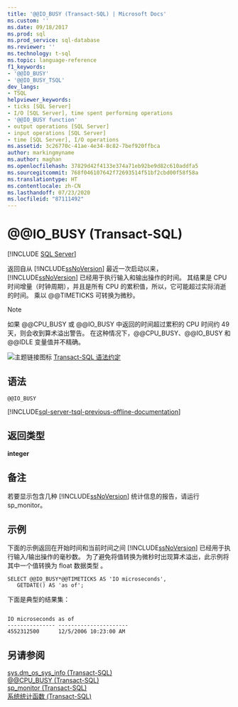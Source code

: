 ```yaml
---
title: '@@IO_BUSY (Transact-SQL) | Microsoft Docs'
ms.custom: ''
ms.date: 09/18/2017
ms.prod: sql
ms.prod_service: sql-database
ms.reviewer: ''
ms.technology: t-sql
ms.topic: language-reference
f1_keywords:
- '@@IO_BUSY'
- '@@IO_BUSY_TSQL'
dev_langs:
- TSQL
helpviewer_keywords:
- ticks [SQL Server]
- I/O [SQL Server], time spent performing operations
- '@@IO_BUSY function'
- output operations [SQL Server]
- input operations [SQL Server]
- time [SQL Server], I/O operations
ms.assetid: 3c26770c-41ae-4e34-8c82-7bef920ffbca
author: markingmyname
ms.author: maghan
ms.openlocfilehash: 37829d42f4133e374a71eb92be9d82c610addfa5
ms.sourcegitcommit: 768f046107642f72693514f51bf2cbd00f58f58a
ms.translationtype: HT
ms.contentlocale: zh-CN
ms.lasthandoff: 07/23/2020
ms.locfileid: "87111492"
---
```

# <a name="x40x40io_busy-transact-sql"></a>&#x40;&#x40;IO_BUSY (Transact-SQL)
[!INCLUDE [SQL Server](../../includes/applies-to-version/sqlserver.md)]

  返回自从 [!INCLUDE[ssNoVersion](../../includes/ssnoversion-md.md)] 最近一次启动以来，[!INCLUDE[ssNoVersion](../../includes/ssnoversion-md.md)] 已经用于执行输入和输出操作的时间。 其结果是 CPU 时间增量（时钟周期），并且是所有 CPU 的累积值，所以，它可能超过实际消逝的时间。 乘以 @@TIMETICKS 可转换为微秒。  
  
> [!NOTE]  
>  如果 @@CPU_BUSY 或 @@IO_BUSY 中返回的时间超过累积的 CPU 时间约 49 天，则会收到算术溢出警告。 在这种情况下，@@CPU_BUSY、@@IO_BUSY 和 @@IDLE 变量值并不精确。  
  
 ![主题链接图标](../../database-engine/configure-windows/media/topic-link.gif "“主题链接”图标") [Transact-SQL 语法约定](../../t-sql/language-elements/transact-sql-syntax-conventions-transact-sql.md)  
  
## <a name="syntax"></a>语法  
  
```  
@@IO_BUSY  
```  

[!INCLUDE[sql-server-tsql-previous-offline-documentation](../../includes/sql-server-tsql-previous-offline-documentation.md)]

## <a name="return-types"></a>返回类型
 **integer**  
  
## <a name="remarks"></a>备注  
 若要显示包含几种 [!INCLUDE[ssNoVersion](../../includes/ssnoversion-md.md)] 统计信息的报告，请运行 sp_monitor。  
  
## <a name="examples"></a>示例  
 下面的示例返回在开始时间和当前时间之间 [!INCLUDE[ssNoVersion](../../includes/ssnoversion-md.md)] 已经用于执行输入/输出操作的毫秒数。 为了避免将值转换为微秒时出现算术溢出，此示例将其中一个值转换为 float 数据类型  。  
  
```  
SELECT @@IO_BUSY*@@TIMETICKS AS 'IO microseconds',   
   GETDATE() AS 'as of';  
```  
  
 下面是典型的结果集：  
  
```  
  
IO microseconds as of                   
--------------- ----------------------  
4552312500      12/5/2006 10:23:00 AM   
```  
  
## <a name="see-also"></a>另请参阅  
 [sys.dm_os_sys_info (Transact-SQL)](../../relational-databases/system-dynamic-management-views/sys-dm-os-sys-info-transact-sql.md)   
 [@@CPU_BUSY (Transact-SQL)](../../t-sql/functions/cpu-busy-transact-sql.md)   
 [sp_monitor (Transact-SQL)](../../relational-databases/system-stored-procedures/sp-monitor-transact-sql.md)   
 [系统统计函数 (Transact-SQL)](../../t-sql/functions/system-statistical-functions-transact-sql.md)  
  
  

